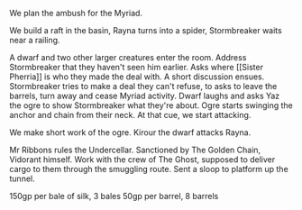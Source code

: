 We plan the ambush for the Myriad.

We build a raft in the basin, Rayna turns into a spider, Stormbreaker waits near a railing.

A dwarf and two other larger creatures enter the room. Address Stormbreaker that they haven't seen him earlier. Asks where [[Sister Pherria]] is who they made the deal with. A short discussion ensues. Stormbreaker tries to make a deal they can't refuse, to asks to leave the barrels, turn away and cease Myriad activity. Dwarf laughs and asks Yaz the ogre to show Stormbreaker what they're about. Ogre starts swinging the anchor and chain from their neck. At that cue, we start attacking.

We make short work of the ogre. Kirour the dwarf attacks Rayna.

Mr Ribbons rules the Undercellar. Sanctioned by The Golden Chain, Vidorant himself. Work with the crew of The Ghost, supposed to deliver cargo to them through the smuggling route. Sent a sloop to platform up the tunnel.

150gp per bale of silk, 3 bales
50gp per barrel, 8 barrels

